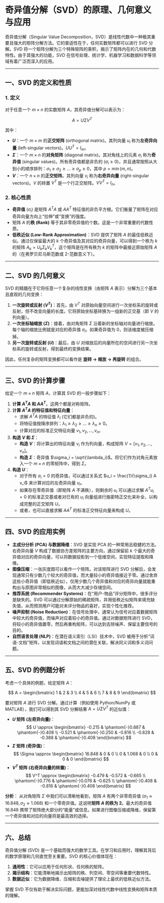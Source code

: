 # 奇异值分解（SVD）的原理、几何意义与应用

奇异值分解（Singular Value Decomposition，SVD）是线性代数中一种极其重要且强大的矩阵分解方法。它的普适性在于，任何实数矩阵都可以进行 SVD 分解。SVD 将一个矩阵分解为三个特殊矩阵的乘积，揭示了矩阵内在的几何和代数特性。由于其强大的功能，SVD 在信号处理、统计学、机器学习和数据科学等领域有着广泛而深入的应用。

---

## 一、SVD 的定义和性质

### 1. 定义

对于任意一个 $m \times n$ 的实数矩阵 $A$，其奇异值分解可以表示为：

$$
A = U \Sigma V^T
$$

其中：

-   **$U$**：一个 $m \times m$ 的**正交矩阵** (orthogonal matrix)。其列向量 $u_i$ 称为**左奇异向量** (left-singular vectors)。$UU^T = I_m$。
-   **$\Sigma$**：一个 $m \times n$ 的**对角矩阵** (diagonal matrix)。其对角线上的元素 $\sigma_i$ 称为**奇异值** (singular values)。所有奇异值都是非负的 ($\sigma_i \ge 0$)，并且通常按照从大到小的顺序排列：$\sigma_1 \ge \sigma_2 \ge \dots \ge \sigma_p \ge 0$，其中 $p=\min(m, n)$。
-   **$V$**：一个 $n \times n$ 的**正交矩阵**。其列向量 $v_i$ 称为**右奇异向量** (right-singular vectors)。$V$ 的转置 $V^T$ 是一个行正交矩阵。$VV^T = I_n$。

### 2. 核心性质

-   **奇异值** ($\sigma_i$) 是矩阵 $A^TA$ 或 $AA^T$ 特征值的非负平方根。它们衡量了矩阵在对应奇异向量方向上“拉伸”或“变换”的强度。
-   矩阵 $A$ 的**秩 (Rank)** 等于其非零奇异值的个数。这是一个非常重要的代数性质。
-   **低秩近似 (Low-Rank Approximation)**：SVD 提供了矩阵 $A$ 的最佳低秩近似。通过仅保留最大的 $k$ 个奇异值及其对应的奇异向量，可以得到一个秩为 $k$ 的矩阵 $A_k = U_k \Sigma_k V_k^T$，这个矩阵是在所有秩为 $k$ 的矩阵中最接近原始矩阵 $A$ 的（在弗罗贝尼乌斯范数或 2-范数意义下）。

---

## 二、SVD 的几何意义

SVD 的精髓在于它将任意一个复杂的线性变换（由矩阵 $A$ 表示）分解为三个基本且直观的几何变换：

1.  **一次旋转或反射 ($V^T$)**：首先，由 $V^T$ 对原始向量空间进行一次坐标系的旋转或反射，但不改变向量的长度。它将原始坐标基转换为一组新的正交基（即 $V$ 的列向量）。
2.  **一次坐标轴缩放 ($\Sigma$)**：接着，由对角矩阵 $\Sigma$ 沿着新的坐标轴对向量进行缩放。每个轴的缩放比例就是对应的奇异值 $\sigma_i$。如果奇异值为 0，则该维度被压缩掉。
3.  **另一次旋转或反射 ($U$)**：最后，由 $U$ 对缩放后的向量所在的空间进行另一次坐标系的旋转或反射，得到最终的变换结果。

因此，任何复杂的矩阵变换都可以看作是 **旋转 -> 缩放 -> 再旋转** 的组合。

---

## 三、SVD 的计算步骤

给定一个 $m \times n$ 矩阵 $A$，计算其 SVD 的一般步骤如下：

1.  **计算 $A^TA$ 和 $AA^T$**。这两个都是对称矩阵。
2.  **计算 $A^TA$ 的特征值和特征向量**：
    -   求解 $A^TA$ 的特征值 $\lambda_i$ (它们都是非负的)。
    -   将特征值按降序排列：$\lambda_1 \ge \lambda_2 \ge \dots \ge \lambda_n \ge 0$。
    -   计算对应的标准正交特征向量 $v_1, v_2, \dots, v_n$。
3.  **构造 $V$ 和 $\Sigma$**：
    -   **构造 $V$**：将计算出的特征向量 $v_i$ 作为列向量，构成矩阵 $V = [v_1, v_2, \dots, v_n]$。
    -   **构造 $\Sigma$**：奇异值 $\sigma_i = \sqrt{\lambda_i}$。将它们作为对角元素放入一个 $m \times n$ 的零矩阵中，得到 $\Sigma$。
4.  **构造 $U$**：
    -   对于所有 $\sigma_i > 0$ 的奇异值，可以通过关系式 $u_i = \frac{1}{\sigma_i} A v_i$ 来计算对应的左奇异向量 $u_i$。
    -   如果存在零奇异值（即矩阵 $A$ 不满秩），则剩余的 $u_i$ 可以通过求解 $A^T u_i = 0$ 的标准正交基或者对已有的 $u_i$ 向量组进行施密特正交化来补全，以构成完整的正交矩阵 $U$。
    -   或者，也可以直接求解 $AA^T$ 的标准正交特征向量来构成 $U$。

---

## 四、SVD 的应用实例

-   **主成分分析 (PCA) 与数据降维**：SVD 是实现 PCA 的一种常用且稳健的方法。右奇异向量 $V$ 构成了数据协方差矩阵的主要方向，通过保留前 $k$ 个最大的奇异值对应的奇异向量，可以将数据投影到一个低维空间，实现特征提取和降维。
-   **图像压缩**：一张灰度图可以看作一个矩阵。对该矩阵进行 SVD 分解后，会发现通常只有少数几个较大的奇异值，而大量较小的奇异值接近于零。通过舍弃这些小奇异值（即低秩近似），仅用少数几个奇异值和对应的奇异向量就能重构出与原图非常相似的图像，从而大大减少存储空间。
-   **推荐系统 (Recommender Systems)**：在“用户-物品”评分矩阵中，很多评分是缺失的。SVD 可以通过分解原始的稀疏矩阵，并用低秩近似矩阵来填充缺失值，从而预测用户可能对未评分物品的喜好，实现个性化推荐。
-   **噪声抑制 (Noise Reduction)**：在信号处理中，通常认为信号对应着数据矩阵中较大的奇异值，而噪声对应着较小的奇异值。通过对数据矩阵进行 SVD，将较小的奇异值置零，然后再重构矩阵，可以达到去除噪声、保留主要信号的目的。
-   **自然语言处理 (NLP)**：在潜在语义索引（LSI）技术中，SVD 被用于分析“词语-文档”矩阵，以发现词语和文档之间的潜在关联，解决同义词和多义词问题。

---

## 五、SVD 的例题分析

考虑一个具体的例题，给定矩阵 $A$：

$$
A = \begin{bmatrix}
1 & 2 & 3 \\
4 & 5 & 6 \\
7 & 8 & 9
\end{bmatrix}
$$

要对矩阵 $A$ 进行 SVD 分解。通过计算（例如使用 Python/NumPy 或 MATLAB），我们可以得到其 SVD 分解结果 $A = U \Sigma V^T$ 的近似值：

-   **$U$ 矩阵 (左奇异向量)**：
    $$
    U \approx \begin{bmatrix}
    -0.215 & \phantom{-}0.887 & \phantom{-}0.408 \\
    -0.521 & \phantom{-}0.250 & -0.816 \\
    -0.828 & -0.388 & \phantom{-}0.408
    \end{bmatrix}
    $$
-   **$\Sigma$ 矩阵 (奇异值)**：
    $$
    \Sigma \approx \begin{bmatrix}
    16.848 & 0 & 0 \\
    0 & 1.068 & 0 \\
    0 & 0 & 0
    \end{bmatrix}
    $$
-   **$V^T$ 矩阵 (右奇异向量的转置)**：
    $$
    V^T \approx \begin{bmatrix}
    -0.479 & -0.572 & -0.665 \\
    \phantom{-}0.776 & \phantom{-}0.076 & -0.625 \\
    \phantom{-}0.408 & -0.816 & \phantom{-}0.408
    \end{bmatrix}
    $$

**分析**：
从对角矩阵 $\Sigma$ 中我们可以清晰地看到，矩阵 $A$ 有两个非零奇异值 ($\sigma_1 \approx 16.848, \sigma_2 \approx 1.068$) 和一个零奇异值。这说明**矩阵 $A$ 的秩为 2**。最大的奇异值 $16.848$ 携带了矩阵绝大部分的“能量”或信息。如果进行图像压缩或降维，保留第一个奇异值和对应的向量将是最高效的选择。

---

## 六、总结

奇异值分解 (SVD) 是一个基础而强大的数学工具。在学习和应用时，理解其背后的数学原理和几何直觉至关重要。SVD 的核心价值体现在：

1.  **通用性**：它可以应用于任何形状、任何秩的矩阵。
2.  **揭示结构**：它能清晰地揭示出矩阵的秩、列空间、零空间等重要代数特性。
3.  **数据近似**：它为数据降维、压缩和去噪提供了理论上最优的低秩近似方法。

掌握 SVD 不仅有助于解决实际问题，更能加深对线性代数中线性变换和矩阵本质的理解。